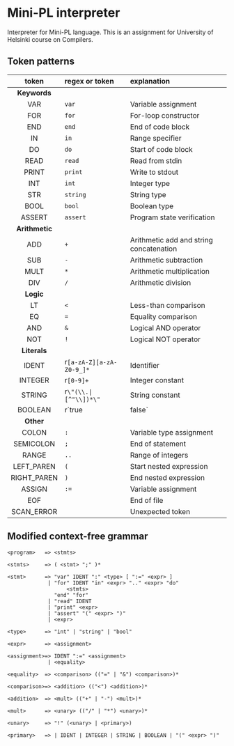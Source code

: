 # Mini-PL interpreter

Interpreter for Mini-PL language.
This is an assignment for University of Helsinki course on Compilers.

## Token patterns

|     token      | regex or token           | explanation                             |
| :------------: | :----------------------- | :-------------------------------------- |
|  **Keywords**  |
|      VAR       | `var`                    | Variable assignment                     |
|      FOR       | `for`                    | For-loop constructor                    |
|      END       | `end`                    | End of code block                       |
|       IN       | `in`                     | Range specifier                         |
|       DO       | `do`                     | Start of code block                     |
|      READ      | `read`                   | Read from stdin                         |
|     PRINT      | `print`                  | Write to stdout                         |
|      INT       | `int`                    | Integer type                            |
|      STR       | `string`                 | String type                             |
|      BOOL      | `bool`                   | Boolean type                            |
|     ASSERT     | `assert`                 | Program state verification              |
| **Arithmetic** |
|      ADD       | `+`                      | Arithmetic add and string concatenation |
|      SUB       | `-`                      | Arithmetic subtraction                  |
|      MULT      | `*`                      | Arithmetic multiplication               |
|      DIV       | `/`                      | Arithmetic division                     |
|   **Logic**    |
|       LT       | `<`                      | Less-than comparison                    |
|       EQ       | `=`                      | Equality comparison                     |
|      AND       | `&`                      | Logical AND operator                    |
|      NOT       | `!`                      | Logical NOT operator                    |
|  **Literals**  |
|     IDENT      | r`[a-zA-Z][a-zA-Z0-9_]*` | Identifier                              |
|    INTEGER     | r`[0-9]+`                | Integer constant                        |
|     STRING     | r`\"(\\.\|[^"\\])*\"`    | String constant                         |
|    BOOLEAN     | r`true|false`            | Boolean constants                       |
|   **Other**    |
|     COLON      | `:`                      | Variable type assignment                |
|   SEMICOLON    | `;`                      | End of statement                        |
|     RANGE      | `..`                     | Range of integers                       |
|   LEFT_PAREN   | `(`                      | Start nested expression                 |
|  RIGHT_PAREN   | `)`                      | End nested expression                   |
|     ASSIGN     | `:=`                     | Variable assignment                     |
|      EOF       |                          | End of file                             |
|   SCAN_ERROR   |                          | Unexpected token                        |

## Modified context-free grammar

```
<program>   => <stmts>

<stmts>     => ( <stmt> ";" )*

<stmt>      => "var" IDENT ":" <type> [ ":=" <expr> ]
             | "for" IDENT "in" <expr> ".." <expr> "do"
                   <stmts>
               "end" "for"
             | "read" IDENT
             | "print" <expr>
             | "assert" "(" <expr> ")"
             | <expr>

<type>      => "int" | "string" | "bool"

<expr>      => <assignment>

<assignment>=> IDENT ":=" <assignment>
             | <equality>

<equality>  => <comparison> (("=" | "&") <comparison>)*

<comparison>=> <addition> (("<") <addition>)*

<addition>  => <mult> (("+" | "-") <mult>)*

<mult>      => <unary> (("/" | "*") <unary>)*

<unary>     => "!" (<unary> | <primary>)

<primary>   => | IDENT | INTEGER | STRING | BOOLEAN | "(" <expr> ")"
```
